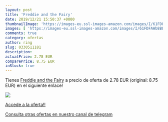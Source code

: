 ```yaml
---
layout: post
title: 'Freddie and the Fairy'
date: 2019/12/21 15:50:37 +0000
thumbnailImage: 'https://images-eu.ssl-images-amazon.com/images/I/61FDFAWb8BL._SL200_.jpg'
images: [ 'https://images-eu.ssl-images-amazon.com/images/I/61FDFAWb8BL._SL200_.jpg' ]
comments: true
category: ofertas
author: ring
slug: 0330511181
description:
actualPrice: 2.78 EUR
comparePrice: 8.75 EUR
inStock: true
---
```


Tienes [Freddie and the Fairy](https://www.amazon.com/dp/0330511181/?tag=redken08-20) a precio de oferta de 2.78 EUR (original: 8.75 EUR) en el siguiente enlace!

[![](https://images-eu.ssl-images-amazon.com/images/I/61FDFAWb8BL._SL200_.jpg)](https://www.amazon.com/dp/0330511181/?tag=redken08-20)

[Accede a la oferta!!](https://www.amazon.com/dp/0330511181/?tag=redken08-20)

[Consulta otras ofertas en nuestro canal de telegram](https://t.me/s/ofertas25)
